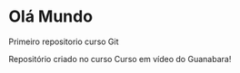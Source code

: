 # Olá Mundo 
 Primeiro repositorio curso Git

 Repositório criado no curso Curso em vídeo do Guanabara!

